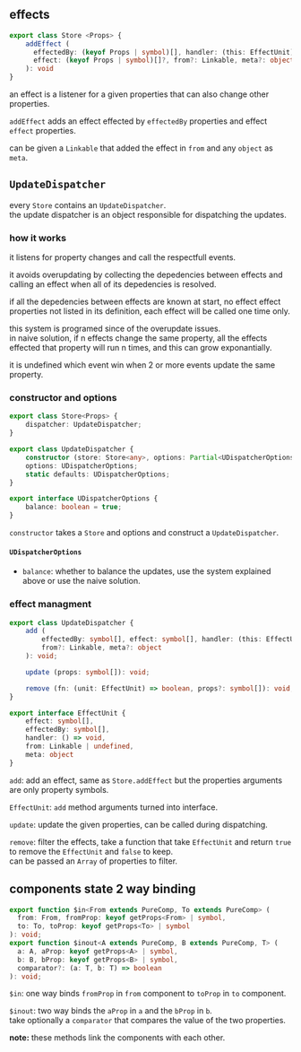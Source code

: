 ## effects
```typescript
export class Store <Props> {
	addEffect (
	  effectedBy: (keyof Props | symbol)[], handler: (this: EffectUnit) => void,
	  effect: (keyof Props | symbol)[]?, from?: Linkable, meta?: object
	): void
}
```
an effect is a listener for a given properties that can also change other properties.

`addEffect` adds an effect effected by `effectedBy` properties and effect `effect` properties.

can be given a `Linkable` that added the effect in `from` and any `object` as `meta`.

## `UpdateDispatcher`
every `Store` contains an `UpdateDispatcher`.   
the update dispatcher is an object responsible for dispatching the updates.

### how it works
it listens for property changes and call the respectfull events.

it avoids overupdating by collecting the depedencies between effects and calling an effect
when all of its depedencies is resolved.

if all the depedencies between effects are known at start, no effect effect properties not
listed in its definition, each effect will be called one time only.

this system is programed since of the overupdate issues.   
in naive solution, if n effects change the same property, all the effects effected that 
property will run n times, and this can grow exponantially.

it is undefined which event win when 2 or more events update the same property.

### constructor and options
```typescript
export class Store<Props> {
	dispatcher: UpdateDispatcher;
}

export class UpdateDispatcher {
	constructor (store: Store<any>, options: Partial<UDispatcherOptions>?);
	options: UDispatcherOptions;
	static defaults: UDispatcherOptions;
}

export interface UDispatcherOptions {
	balance: boolean = true;
}
```
`constructor` takes a `Store` and options and construct a `UpdateDispatcher`.

#### `UDispatcherOptions`
- `balance`: whether to balance the updates, use the system explained above or use the naive 
solution.

### effect managment
```typescript
export class UpdateDispatcher {
	add (
		effectedBy: symbol[], effect: symbol[], handler: (this: EffectUnit) => void,
		from?: Linkable, meta?: object
	): void;

	update (props: symbol[]): void;

	remove (fn: (unit: EffectUnit) => boolean, props?: symbol[]): void;
}

export interface EffectUnit {
	effect: symbol[],
	effectedBy: symbol[],
	handler: () => void,
	from: Linkable | undefined,
	meta: object
}
```
`add`: add an effect, same as `Store.addEffect` but the properties arguments are only property
symbols.

`EffectUnit`: `add` method arguments turned into interface.

`update`: update the given properties, can be called during dispatching.

`remove`: filter the effects, take a function that take `EffectUnit` and return `true` to 
remove the `EffectUnit` and `false` to keep.    
can be passed an `Array` of properties to filter.

## components state 2 way binding
```typescript
export function $in<From extends PureComp, To extends PureComp> (
  from: From, fromProp: keyof getProps<From> | symbol,
  to: To, toProp: keyof getProps<To> | symbol
): void;
export function $inout<A extends PureComp, B extends PureComp, T> (
  a: A, aProp: keyof getProps<A> | symbol, 
  b: B, bProp: keyof getProps<B> | symbol,
  comparator?: (a: T, b: T) => boolean
): void;
```
`$in`: one way binds `fromProp` in `from` component to `toProp` in `to` component.

`$inout`: two way binds the `aProp` in `a` and the `bProp` in `b`.    
take optionally a `comparator` that compares the value of the two properties.

**note:** these methods link the components with each other.